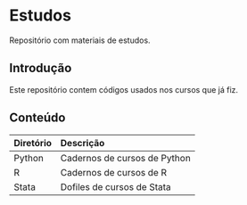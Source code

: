 # Estudos
Repositório com materiais de estudos.

## Introdução
Este repositório contem códigos usados nos cursos que já fiz.

## Conteúdo
| Diretório |	Descrição                     |
|:----------|:------------------------------|
| Python    |	Cadernos de cursos de Python  |
| R	        | Cadernos de cursos de R       |
| Stata     |	Dofiles de cursos de Stata    |

